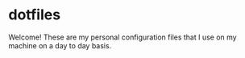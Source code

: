 # dotfiles
Welcome! These are my personal configuration files that I use on my machine on a day to day basis.
